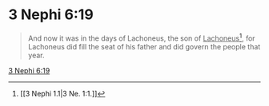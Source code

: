 # 3 Nephi 6:19

> And now it was in the days of Lachoneus, the son of <u>Lachoneus</u>[^a], for Lachoneus did fill the seat of his father and did govern the people that year.

[3 Nephi 6:19](https://www.churchofjesuschrist.org/study/scriptures/bofm/3-ne/6?lang=eng&id=p19#p19)


[^a]: [[3 Nephi 1.1|3 Ne. 1:1.]]
